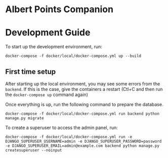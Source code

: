 # Albert Points Companion

# Development Guide

To start up the development environment, run:

```
docker-compose -f docker/local/docker-compose.yml up --build
```

## First time setup

After starting up the local environment, you may see some errors from the `backend`. If this is the case, give the containers a restart (Ctl+C and then run the `docker-compose up` command again)

Once everything is up, run the following command to prepare the database.

```
docker-compose -f docker/local/docker-compose.yml run backend python manage.py migrate
```

To create a superuser to access the admin panel, run:

```
docker-compose -f docker/local/docker-compose.yml run -e DJANGO_SUPERUSER_USERNAME=admin -e DJANGO_SUPERUSER_PASSWORD=password -e DJANGO_SUPERUSER_EMAIL=admin@example.com backend python manage.py createsuperuser --noinput
```
